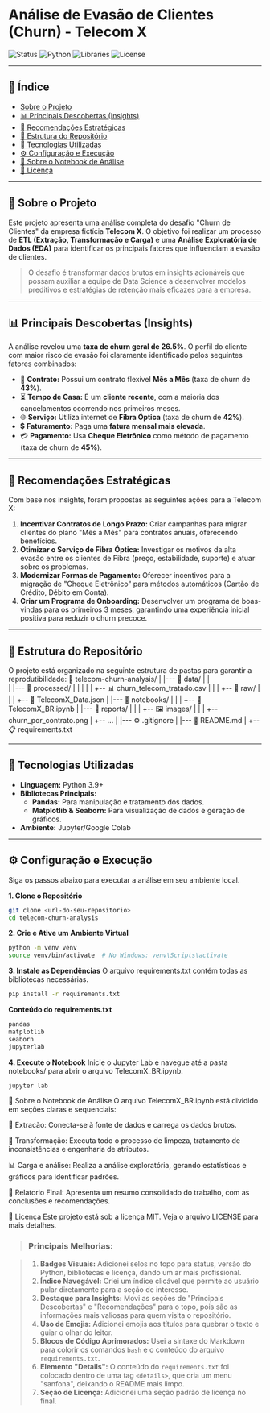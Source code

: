 # Análise de Evasão de Clientes (Churn) - Telecom X

![Status](https://img.shields.io/badge/status-conclu%C3%ADdo-green)
![Python](https://img.shields.io/badge/Python-3.9%2B-blue)
![Libraries](https://img.shields.io/badge/Bibliotecas-Pandas%20%7C%20Seaborn-orange)
![License](https://img.shields.io/badge/Licen%C3%A7a-MIT-lightgrey)

---

## 📜 Índice

* [Sobre o Projeto](#-sobre-o-projeto)
* [📊 Principais Descobertas (Insights)](#-principais-descobertas-insights)
* [🎯 Recomendações Estratégicas](#-recomendações-estratégicas)
* [📂 Estrutura do Repositório](#-estrutura-do-repositório)
* [🚀 Tecnologias Utilizadas](#-tecnologias-utilizadas)
* [⚙️ Configuração e Execução](#️-configuração-e-execução)
* [📓 Sobre o Notebook de Análise](#-sobre-o-notebook-de-análise)
* [📝 Licença](#-licença)

---

## 🎯 Sobre o Projeto

Este projeto apresenta uma análise completa do desafio "Churn de Clientes" da empresa fictícia **Telecom X**. O objetivo foi realizar um processo de **ETL (Extração, Transformação e Carga)** e uma **Análise Exploratória de Dados (EDA)** para identificar os principais fatores que influenciam a evasão de clientes.

> O desafio é transformar dados brutos em insights acionáveis que possam auxiliar a equipe de Data Science a desenvolver modelos preditivos e estratégias de retenção mais eficazes para a empresa.

---

## 📊 Principais Descobertas (Insights)

A análise revelou uma **taxa de churn geral de 26.5%**. O perfil do cliente com maior risco de evasão foi claramente identificado pelos seguintes fatores combinados:

* 📝 **Contrato:** Possui um contrato flexível **Mês a Mês** (taxa de churn de **43%**).
* ⏳ **Tempo de Casa:** É um **cliente recente**, com a maioria dos cancelamentos ocorrendo nos primeiros meses.
* 🌐 **Serviço:** Utiliza internet de **Fibra Óptica** (taxa de churn de **42%**).
* 💲 **Faturamento:** Paga uma **fatura mensal mais elevada**.
* 💳 **Pagamento:** Usa **Cheque Eletrônico** como método de pagamento (taxa de churn de **45%**).

---

## 🎯 Recomendações Estratégicas

Com base nos insights, foram propostas as seguintes ações para a Telecom X:

1.  **Incentivar Contratos de Longo Prazo:** Criar campanhas para migrar clientes do plano "Mês a Mês" para contratos anuais, oferecendo benefícios.
2.  **Otimizar o Serviço de Fibra Óptica:** Investigar os motivos da alta evasão entre os clientes de Fibra (preço, estabilidade, suporte) e atuar sobre os problemas.
3.  **Modernizar Formas de Pagamento:** Oferecer incentivos para a migração de "Cheque Eletrônico" para métodos automáticos (Cartão de Crédito, Débito em Conta).
4.  **Criar um Programa de Onboarding:** Desenvolver um programa de boas-vindas para os primeiros 3 meses, garantindo uma experiência inicial positiva para reduzir o churn precoce.

---

## 📂 Estrutura do Repositório

O projeto está organizado na seguinte estrutura de pastas para garantir a reprodutibilidade:
🌳 telecom-churn-analysis/
|
|--- 📂 data/
|    |  
|    |--- 📁 processed/
|    |    |
|    |    +-- 📊 churn_telecom_tratado.csv
|    |
|    +-- 📁 raw/
|         |
|         +-- 💾 TelecomX_Data.json
|
|--- 📂 notebooks/
|    |
|    +-- 🐍 TelecomX_BR.ipynb
|
|--- 📂 reports/
|    |
|    +-- 🖼️ images/
|         |
|         +-- churn_por_contrato.png
|         +-- ...
|
|--- ⚙️ .gitignore
|
|--- 📄 README.md
|
+-- 📋 requirements.txt

---

## 🚀 Tecnologias Utilizadas

* **Linguagem:** Python 3.9+
* **Bibliotecas Principais:**
    * **Pandas:** Para manipulação e tratamento dos dados.
    * **Matplotlib & Seaborn:** Para visualização de dados e geração de gráficos.
* **Ambiente:** Jupyter/Google Colab

---

## ⚙️ Configuração e Execução

Siga os passos abaixo para executar a análise em seu ambiente local.

**1. Clone o Repositório**
```bash
git clone <url-do-seu-repositorio>
cd telecom-churn-analysis
```
**2. Crie e Ative um Ambiente Virtual**
```bash
python -m venv venv
source venv/bin/activate  # No Windows: venv\Scripts\activate
```

**3. Instale as Dependências**
O arquivo requirements.txt contém todas as bibliotecas necessárias.
```bash
pip install -r requirements.txt
```

**<summary>Conteúdo do requirements.txt</summary>**
```bash
pandas
matplotlib
seaborn
jupyterlab
```

**4. Execute o Notebook**
Inicie o Jupyter Lab e navegue até a pasta notebooks/ para abrir o arquivo TelecomX_BR.ipynb.
```bash
jupyter lab
```

📓 Sobre o Notebook de Análise
O arquivo TelecomX_BR.ipynb está dividido em seções claras e sequenciais:

📌 Extracão: Conecta-se à fonte de dados e carrega os dados brutos.

🔧 Transformação: Executa todo o processo de limpeza, tratamento de inconsistências e engenharia de atributos.

📊 Carga e análise: Realiza a análise exploratória, gerando estatísticas e gráficos para identificar padrões.

📄 Relatorio Final: Apresenta um resumo consolidado do trabalho, com as conclusões e recomendações.

📝 Licença
Este projeto está sob a licença MIT. Veja o arquivo LICENSE para mais detalhes.

>### **Principais Melhorias:**

>1.  **Badges Visuais:** Adicionei selos no topo para status, versão do Python, bibliotecas e licença, dando um ar mais profissional.
>2.  **Índice Navegável:** Criei um índice clicável que permite ao usuário pular diretamente para a seção de interesse.
>3.  **Destaque para Insights:** Movi as seções de "Principais Descobertas" e "Recomendações" para o topo, pois são as informações mais valiosas para quem visita o repositório.
>4.  **Uso de Emojis:** Adicionei emojis aos títulos para quebrar o texto e guiar o olhar do leitor.
>5.  **Blocos de Código Aprimorados:** Usei a sintaxe do Markdown para colorir os comandos `bash` e o conteúdo do arquivo `requirements.txt`.
>6.  **Elemento "Details":** O conteúdo do `requirements.txt` foi colocado dentro de uma tag `<details>`, que cria um menu "sanfona", deixando o README mais limpo.
>7.  **Seção de Licença:** Adicionei uma seção padrão de licença no final.




